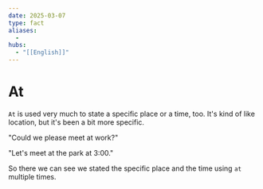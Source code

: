 ```yaml
---
date: 2025-03-07
type: fact
aliases:
  -
hubs:
  - "[[English]]"
---
```


# At

`At` is used very much to state a specific place or a time, too. It's kind of like location, but it's been a bit more specific.


"Could we please meet at work?"

"Let's meet at the park at 3:00."

So there we can see we stated the specific place and the time using `at` multiple times.

